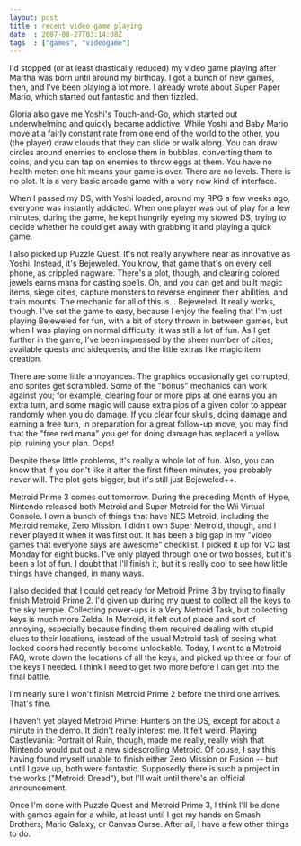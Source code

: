 ```yaml
---
layout: post
title : recent video game playing
date  : 2007-08-27T03:14:08Z
tags  : ["games", "videogame"]
---
```

I'd stopped (or at least drastically reduced) my video game playing after Martha was born until around my birthday.  I got a bunch of new games, then, and I've been playing a lot more.  I already wrote about Super Paper Mario, which started out fantastic and then fizzled.

Gloria also gave me Yoshi's Touch-and-Go, which started out underwhelming and quickly became addictive.  While Yoshi and Baby Mario move at a fairly constant rate from one end of the world to the other, you (the player) draw clouds that they can slide or walk along.  You can draw circles around enemies to enclose them in bubbles, converting them to coins, and you can tap on enemies to throw eggs at them.  You have no health meter: one hit means your game is over. There are no levels.  There is no plot.  It is a very basic arcade game with a very new kind of interface.

When I passed my DS, with Yoshi loaded, around my RPG a few weeks ago, everyone was instantly addicted.  When one player was out of play for a few minutes, during the game, he kept hungrily eyeing my stowed DS, trying to decide whether he could get away with grabbing it and playing a quick game.

I also picked up Puzzle Quest.  It's not really anywhere near as innovative as Yoshi.  Instead, it's Bejeweled.  You know, that game that's on every cell phone, as crippled nagware.  There's a plot, though, and clearing colored jewels earns mana for casting spells.  Oh, and you can get and built magic items, siege cities, capture monsters to reverse engineer their abilities, and train mounts.  The mechanic for all of this is... Bejeweled.  It really works, though.  I've set the game to easy, because I enjoy the feeling that I'm just playing Bejeweled for fun, with a bit of story thrown in between games, but when I was playing on normal difficulty, it was still a lot of fun.  As I get further in the game, I've been impressed by the sheer number of cities, available quests and sidequests, and the little extras like magic item creation.

There are some little annoyances.  The graphics occasionally get corrupted, and sprites get scrambled.  Some of the "bonus" mechanics can work against you; for example, clearing four or more pips at one earns you an extra turn, and some magic will cause extra pips of a given color to appear randomly when you do damage.  If you clear four skulls, doing damage and earning a free turn, in preparation for a great follow-up move, you may find that the "free red mana" you get for doing damage has replaced a yellow pip, ruining your plan.  Oops!

Despite these little problems, it's really a whole lot of fun.  Also, you can know that if you don't like it after the first fifteen minutes, you probably never will.  The plot gets bigger, but it's still just Bejeweled++.

Metroid Prime 3 comes out tomorrow.  During the preceding Month of Hype, Nintendo released both Metroid and Super Metroid for the Wii Virtual Console. I own a bunch of things that have NES Metroid, including the Metroid remake, Zero Mission.  I didn't own Super Metroid, though, and I never played it when it was first out.  It has been a big gap in my "video games that everyone says are awesome" checklist.  I picked it up for VC last Monday for eight bucks. I've only played through one or two bosses, but it's been a lot of fun.  I doubt that I'll finish it, but it's really cool to see how little things have changed, in many ways.

I also decided that I could get ready for Metroid Prime 3 by trying to finally finish Metroid Prime 2.  I'd given up during my quest to collect all the keys to the sky temple.  Collecting power-ups is a Very Metroid Task, but collecting keys is much more Zelda.  In Metroid, it felt out of place and sort of annoying, especially because finding them required dealing with stupid clues to their locations, instead of the usual Metroid task of seeing what locked doors had recently become unlockable.  Today, I went to a Metroid FAQ, wrote down the locations of all the keys, and picked up three or four of the keys I needed.  I think I need to get two more before I can get into the final battle.

I'm nearly sure I won't finish Metroid Prime 2 before the third one arrives. That's fine.

I haven't yet played Metroid Prime: Hunters on the DS, except for about a minute in the demo.  It didn't really interest me.  It felt weird.  Playing Castlevania: Portrait of Ruin, though, made me really, really wish that Nintendo would put out a new sidescrolling Metroid.  Of couse, I say this having found myself unable to finish either Zero Mission or Fusion -- but until I gave up, both were fantastic.  Supposedly there is such a project in the works ("Metroid: Dread"), but I'll wait until there's an official announcement.

Once I'm done with Puzzle Quest and Metroid Prime 3, I think I'll be done with games again for a while, at least until I get my hands on Smash Brothers, Mario Galaxy, or Canvas Curse.  After all, I have a few other things to do. 
